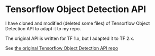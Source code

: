 
# Tensorflow Object Detection API
I have cloned and modified (deleted some files) of Tensorflow Object Detection API to adapt it to my repo.

The original API is written for TF 1.x, but I adapted it to TF 2.x.

See [the original Tensorflow Object Detection API repo](https://github.com/tensorflow/models/tree/master/research/object_detection)
